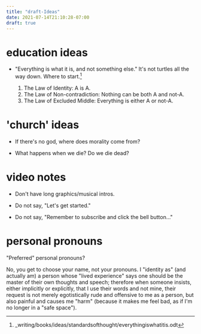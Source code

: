 ```yaml
---
title: "draft-Ideas"
date: 2021-07-14T21:10:28-07:00
draft: true
---
```


# education ideas

* "Everything is what it is, and not something else." It's not
  turtles all the way down. Where to start.[^1]

    1. The Law of Identity: A is A.
    2. The Law of Non-contradiction: Nothing can be both A and not-A.
    3. The Law of Excluded Middle: Everything is either A or not-A.

# 'church' ideas

* If there's no god, where does morality come from?

* What happens when we die? Do we die dead?


# video notes

 * Don't have long graphics/musical intros.

 * Do not say, "Let's get started."

 * Do not say, "Remember to subscribe and click the bell button..."



# personal pronouns

"Preferred" personal pronouns?

No, you get to choose your name, not your pronouns. I "identity as"
(and actually am) a person whose "lived experience" says one should
be the master of their own thoughts and speech; therefore when
someone insists, either implicitly or explicitly, that I use their
words and not mine, their request is not merely egotistically rude
and offensive to me as a person, but also painful and causes me
"harm" (because it makes me feel bad, as if I'm no longer in a "safe
space").


[^1]: _writing/books/ideas/standardsofthought/everythingiswhatitis.odt

